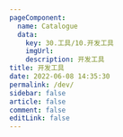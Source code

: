 ```yaml
---
pageComponent:
  name: Catalogue
  data:
    key: 30.工具/10.开发工具
    imgUrl:
    description: 开发工具
title: 开发工具
date: 2022-06-08 14:35:30
permalink: /dev/
sidebar: false
article: false
comment: false
editLink: false
---
```

